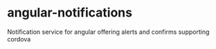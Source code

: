 angular-notifications
=====================

Notification service for angular offering alerts and confirms supporting cordova
